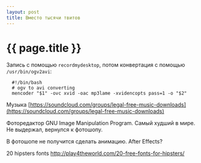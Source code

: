 ```yaml
---
layout: post
title: Вместо тысячи твитов
---
```

# {{ page.title }}

Запись с помощью `recordmydesktop`, потом конвертация с помощью `/usr/bin/ogv2avi`:

```
  #!/bin/bash
  # ogv to avi converting
  mencoder "$1" -ovc xvid -oac mp3lame -xvidencopts pass=1 -o "$2"
```

Музыка [https://soundcloud.com/groups/legal-free-music-downloads](https://soundcloud.com/groups/legal-free-music-downloads)

Фоторедактор GNU Image Manipulation Program. Самый худший в мире. Не выдержал, вернулся к фотошопу.

В фотошопе не получится сделать анимацию. After Effects?

20 hipsters fonts http://play4theworld.com/20-free-fonts-for-hipsters/


